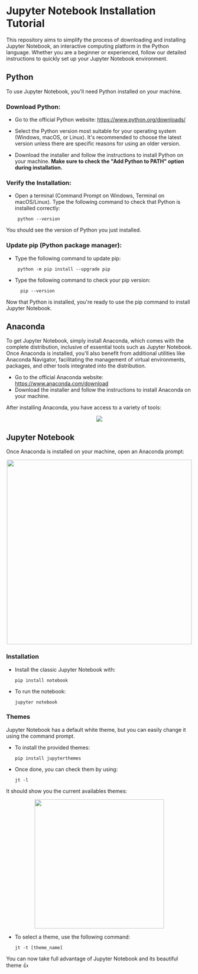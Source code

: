 # Jupyter Notebook Installation Tutorial

This repository aims to simplify the process of downloading and installing Jupyter Notebook, an interactive computing platform in the Python language. Whether you are a beginner or experienced, follow our detailed instructions to quickly set up your Jupyter Notebook environment.

## Python
To use Jupyter Notebook, you'll need Python installed on your machine.

### Download Python:
-  Go to the official Python website: https://www.python.org/downloads/

-  Select the Python version most suitable for your operating system (Windows, macOS, or Linux). It's recommended to choose the latest version unless there are specific reasons for using an older version.

-  Download the installer and follow the instructions to install Python on your machine. **Make sure to check the "Add Python to PATH" option during installation.**

### Verify the Installation:

-  Open a terminal (Command Prompt on Windows, Terminal on macOS/Linux). Type the following command to check that Python is installed correctly:

        python --version
   
You should see the version of Python you just installed.

### Update pip (Python package manager):

-  Type the following command to update pip:

        python -m pip install --upgrade pip

- Type the following command to check your pip version:

        pip --version
  
Now that Python is installed, you're ready to use the pip command to install Jupyter Notebook.

## Anaconda
To get Jupyter Notebook, simply install Anaconda, which comes with the complete distribution, inclusive of essential tools such as Jupyter Notebook. Once Anaconda is installed, you'll also benefit from additional utilities like Anaconda Navigator, facilitating the management of virtual environments, packages, and other tools integrated into the distribution.
-  Go to the official Anaconda website: https://www.anaconda.com/download
-  Download the installer and follow the instructions to install Anaconda on your machine.

After installing Anaconda, you have access to a variety of tools:
<p align="center">
<img src="https://github.com/Nestallum/Jupyter_Notebook_Installation/assets/152424908/b7b6e36a-010a-4d64-b8dc-35cd53982401">
</p>

## Jupyter Notebook
Once Anaconda is installed on your machine, open an Anaconda prompt:
<p align="center">
<img src="https://github.com/Nestallum/Jupyter_Notebook_Installation/assets/152424908/badea8da-2521-4729-905f-9e83b84b8dcb" width=500>
</p>

### Installation
- Install the classic Jupyter Notebook with:

      pip install notebook

- To run the notebook:

      jupyter notebook

### Themes
Jupyter Notebook has a default white theme, but you can easily change it using the command prompt.

- To install the provided themes:

      pip install jupyterthemes

- Once done, you can check them by using:

      jt -l
  
It should show you the current availables themes:
<p align="center">
<img src="https://github.com/Nestallum/Jupyter_Notebook_Installation/assets/152424908/b23dbc60-38b2-44ea-bf1d-ad8c18fdee67" width=350>
</p>

- To select a theme, use the following command:

      jt -t [theme_name]

  
You can now take full advantage of Jupyter Notebook and its beautiful theme 👍

